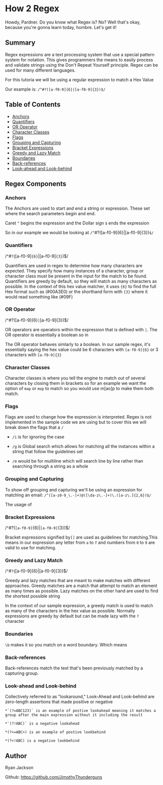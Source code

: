 # How 2 Regex

Howdy, Pardner. Do you know what Regex is? No? Well that's okay, because you're gonna learn today, hombre. Let's get it!

## Summary

Regex expressions are a text processing system that use a special pattern system for notation. This gives programmers the means to easily process and validate strings using the Don't Repeat Yourself principle. Regex can be used for many different languages.

For this tutoria we will be using a regular expression to match a Hex Value

Our example is:
`/^#?([a-f0-9]{6}|[a-f0-9]{3})$/`

## Table of Contents

- [Anchors](#anchors)
- [Quantifiers](#quantifiers)
- [OR Operator](#or-operator)
- [Character Classes](#character-classes)
- [Flags](#flags)
- [Grouping and Capturing](#grouping-and-capturing)
- [Bracket Expressions](#bracket-expressions)
- [Greedy and Lazy Match](#greedy-and-lazy-match)
- [Boundaries](#boundaries)
- [Back-references](#back-references)
- [Look-ahead and Look-behind](#look-ahead-and-look-behind)

## Regex Components


### Anchors
The Anchors are used to start and end a string or expression. These set where the search parameters begin and end.

Caret `^` begins the expression and the Dollar sign `$` ends the expression

So in our example we would be looking at `/^`#?([a-f0-9]{6}|[a-f0-9]{3})`$/`

### Quantifiers

/^#`?`([a-f0-9]`{6}`|[a-f0-9]`{3}`)$/

Quantifiers are used in regex to determine how many characters are expected. They specify how many instances of a character, group or character class must be present in the input for the match to be found. Quantifiers are greedy by default, so they will match as many characters as possible. In the context of this hex value matcher, it uses `{6}` to find the full Hex format such as (#00A3E0) or the shorthand form with `{3}` where it would read something like (#09F)

### OR Operator

/^#?([a-f0-9]{6}`|`[a-f0-9]{3})$/

OR operators are operators within the expression that is defined with `|`. The OR operator is essentially a boolean so in 

The OR operator behaves simlarly to a boolean. In our sample regex, it's essentially saying the hex value could be 6 characters with `[a-f0-9]{6}` or 3 characters with `[a-f0-9]{3}`

### Character Classes

Character classes is where you tell the engine to match out of several characters by closing them in brackets so for an example we want the option of `map` or `mop` to match so you would use m[ao]p to make them both match. 

### Flags

Flags are used to change how the expression is interpreted. 
Regex is not implemented in the sample code we are using but to cover this we will break down the flags that a `/`

 * `/i` is  for ignoring the case

 * `/g` is Global search which allows for matching all the instances within a string that follow the guidelines set

 * `/m` would be for multiline which will search line by line rather than searching through a string as a whole


### Grouping and Capturing
To show off grouping and capturing we'll be using an expression for matching an email:
`/^([a-z0-9_\.-]+)@([\da-z\.-]+)\.([a-z\.]{2,6})$/`

The usage of 
### Bracket Expressions

/^#?(`[a-f0-9]`{6}|`[a-f0-9]`{3})$/

Bracket expressions signified by`[]` are used as guidelines for matching.This means in our expression any letter from `a` to `f` and numbers from `0` to `9` are valid to use for matching. 



### Greedy and Lazy Match

/^#`?`([a-f0-9]{6}|[a-f0-9]{3})$/

Greedy and lazy matches that are meant to make matches with different approaches. Greedy matches are a match that attempt to match an element as many times as possible. Lazy matches on the other hand are used to find the shortest possible string

In the context of our sample expression, a greedy match is used to match as many of the characters in the hex value as possible. Normally expressions are greedy by default but can be made lazy with the `?` character


### Boundaries
`\b` makes it so you match on a word boundary. Which means 

### Back-references

Back-references match the text that's been previously matched by a capturing group. 

### Look-ahead and Look-behind

Collectively referred to as "lookaround," Look-Ahead and Look-behind are zero-length assertions that made positive or negative

    *`(?=ABC123)` is an example of postive lookahead meaning it matches a group after the main expression without it including the result

    *`(?!ABC)` is a negative lookahead

    *(?<=ABC>) is an example of postive lookbehind 

    *(?<!ABC) is a negative lookbehind 
## Author
Ryan Jackson

Github: https://github.com/JimothyThunderguns



